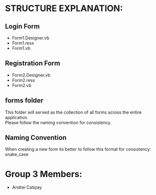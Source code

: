 # STRUCTURE EXPLANATION:

## Login Form
* Form1.Designer.vb
* Form1.resx
* Form1.vb

## Registration Form
* Form2.Designer.vb
* Form2.resx
* Form2.vb

## forms folder
This folder will served as the collection of all forms across the entire application.  
Please follow the naming convention for consistency.

## Naming Convention
When creating a new form its better to follow this format for consistency:  
snake_case

# Group 3 Members:
* Andrei Catipay